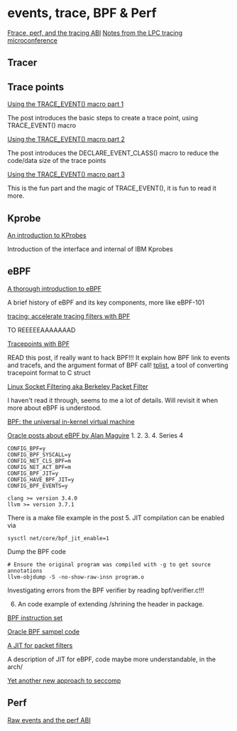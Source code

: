 # events, trace, BPF & Perf #
[Ftrace, perf, and the tracing ABI](https://lwn.net/Articles/442113/)
[Notes from the LPC tracing microconference](https://lwn.net/Articles/734453/)

## Tracer ##

## Trace points ##
[Using the TRACE_EVENT() macro part 1](https://lwn.net/Articles/379903/)

The post introduces the basic steps to create a trace point, using TRACE_EVENT() macro

[Using the TRACE_EVENT() macro part 2](https://lwn.net/Articles/381064/)

The post introduces the DECLARE_EVENT_CLASS() macro to reduce the code/data size of the trace points

[Using the TRACE_EVENT() macro part 3](https://lwn.net/Articles/383362/)

This is the fun part and the magic of TRACE_EVENT(), it is fun to read it more.


## Kprobe ##
[An introduction to KProbes](https://lwn.net/Articles/132196/)

Introduction of the interface and internal of IBM Kprobes

## eBPF ##
[A thorough introduction to eBPF](https://lwn.net/Articles/740157/)

A brief history of eBPF and its key components, more like eBPF-101

[tracing: accelerate tracing filters with BPF](https://lwn.net/Articles/598545/)

TO REEEEEAAAAAAAD

[Tracepoints with BPF](https://lwn.net/Articles/683504/)

READ this post, if really want to hack BPF!!!
It explain how BPF link to events and tracefs, and the argument format of BPF call!
[tplist](https://github.com/iovisor/bcc/blob/master/tools/tplist.py), a tool of converting tracepoint format to C struct


[Linux Socket Filtering aka Berkeley Packet Filter](https://www.kernel.org/doc/Documentation/networking/filter.txt)

I haven't read it through, seems to me a lot of details. Will revisit it when more about eBPF is understood.

[BPF: the universal in-kernel virtual machine](https://lwn.net/Articles/599755/)

[Oracle posts about eBPF by Alan Maguire](https://blogs.oracle.com/linux/notes-on-bpf-1)
1.
2.
3.
4. Series 4
```
CONFIG_BPF=y
CONFIG_BPF_SYSCALL=y
CONFIG_NET_CLS_BPF=m
CONFIG_NET_ACT_BPF=m
CONFIG_BPF_JIT=y
CONFIG_HAVE_BPF_JIT=y
CONFIG_BPF_EVENTS=y

clang >= version 3.4.0
llvm >= version 3.7.1
```
There is a make file example in the post
5.  JIT compilation can be enabled via
```
sysctl net/core/bpf_jit_enable=1
```
Dump the BPF code
```
# Ensure the original program was compiled with -g to get source annotations
llvm-objdump -S -no-show-raw-insn program.o
```
Investigating errors from the BPF verifier by reading bpf/verifier.c!!!

6. An code example of extending /shrining the header in package.

[BPF instruction set](https://www.kernel.org/doc/Documentation/networking/filter.txt)


[Oracle BPF sampel code](https://github.com/oracle/linux-blog-sample-code/tree/bpf-test)

[A JIT for packet filters](https://lwn.net/Articles/437981/)

A description of JIT for eBPF, code maybe more understandable, in the arch/

[Yet another new approach to seccomp](https://lwn.net/Articles/475043/)


## Perf ##
[Raw events and the perf ABI](https://lwn.net/Articles/441209/)

